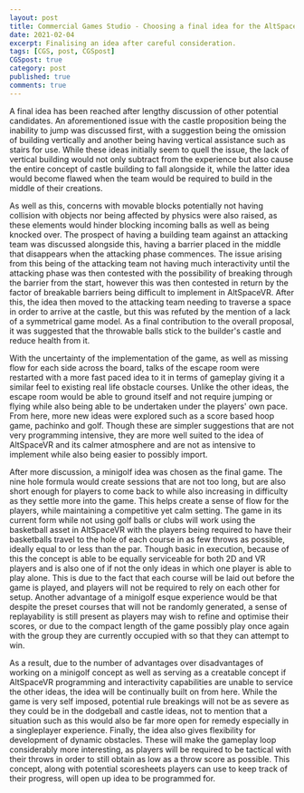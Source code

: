 ```yaml
---
layout: post
title: Commercial Games Studio - Choosing a final idea for the AltSpaceVR experience
date: 2021-02-04
excerpt: Finalising an idea after careful consideration.
tags: [CGS, post, CGSpost]
CGSpost: true
category: post
published: true
comments: true
---
```

A final idea has been reached after lengthy discussion of other potential candidates. An aforementioned issue with the castle proposition being the inability to jump was discussed first, with a suggestion being the omission of building vertically and another being having vertical assistance such as stairs for use. While these ideas initially seem to quell the issue, the lack of vertical building would not only subtract from the experience but also cause the entire concept of castle building to fall alongside it, while the latter idea would become flawed when the team would be required to build in the middle of their creations.

As well as this, concerns with movable blocks potentially not having collision with objects nor being affected by physics were also raised, as these elements would hinder blocking incoming balls as well as being knocked over. The prospect of having a building team against an attacking team was discussed alongside this, having a barrier placed in the middle that disappears when the attacking phase commences. The issue arising from this being of the attacking team not having much interactivity until the attacking phase was then contested with the possibility of breaking through the barrier from the start, however this was then contested in return by the factor of breakable barriers being difficult to implement in AltSpaceVR. After this, the idea then moved to the attacking team needing to traverse a space in order to arrive at the castle, but this was refuted by the mention of a lack of a symmetrical game model. As a final contribution to the overall proposal, it was suggested that the throwable balls stick to the builder's castle and reduce health from it. 

With the uncertainty of the implementation of the game, as well as missing flow for each side across the board, talks of the escape room were restarted with a more fast paced idea to it in terms of gameplay giving it a similar feel to existing real life obstacle courses. Unlike the other ideas, the escape room would be able to ground itself and not require jumping or flying while also being able to be undertaken under the players' own pace. From here, more new ideas were explored such as a score based hoop game, pachinko and golf. Though these are simpler suggestions that are not very programming intensive, they are more well suited to the idea of AltSpaceVR and its calmer atmosphere and are not as intensive to implement while also being easier to possibly import. 

After more discussion, a minigolf idea was chosen as the final game. The nine hole formula would create sessions that are not too long, but are also short enough for players to come back to while also increasing in difficulty as they settle more into the game. This helps create a sense of flow for the players, while maintaining a competitive yet calm setting. The game in its current form while not using golf balls or clubs will work using the basketball asset in AltSpaceVR with the players being required to have their basketballs travel to the hole of each course in as few throws as possible, ideally equal to or less than the par. Though basic in execution, because of this the concept is able to be equally serviceable for both 2D and VR players and is also one of if not the only ideas in which one player is able to play alone. This is due to the fact that each course will be laid out before the game is played, and players will not be required to rely on each other for setup. Another advantage of a minigolf esque experience would be that despite the preset courses that will not be randomly generated, a sense of replayability is still present as players may wish to refine and optimise their scores, or due to the compact length of the game possibly play once again with the group they are currently occupied with so that they can attempt to win. 

As a result, due to the number of advantages over disadvantages of working on a minigolf concept as well as serving as a creatable concept if AltSpaceVR programming and interactivity capabilities are unable to service the other ideas, the idea will be continually built on from here. While the game is very self imposed, potential rule breakings will not be as severe as they could be in the dodgeball and castle ideas, not to mention that a situation such as this would also be far more open for remedy especially in a singleplayer experience. Finally, the idea also gives flexibility for development of dynamic obstacles. These will make the gameplay loop considerably more interesting, as players will be required to be tactical with their throws in order to still obtain as low as a throw score as possible. This concept, along with potential scoresheets players can use to keep track of their progress, will open up idea to be programmed for.